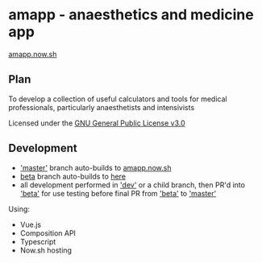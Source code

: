 # amapp - anaesthetics and medicine app

[amapp.now.sh](https://amapp.now.sh/)

## Plan

To develop a collection of useful calculators and tools for medical professionals, particularly anaesthetists and intensivists

Licensed under the [GNU General Public License v3.0](https://github.com/amcardle/amapp/blob/master/LICENSE)


## Development

* ['master'](https://github.com/amcardle/amapp) branch auto-builds to [amapp.now.sh](https://amapp.now.sh/)
* [beta](https://github.com/amcardle/amapp/tree/beta) branch auto-builds to [here](https://amapp-git-beta.andrewmcardle1.now.sh/)
* all development performed in ['dev'](https://github.com/amcardle/amapp/tree/dev) or a child branch, then PR'd into ['beta'](https://github.com/amcardle/amapp/tree/beta) for use testing before final PR from ['beta'](https://github.com/amcardle/amapp/tree/beta) to ['master'](https://github.com/amcardle/amapp)


Using:
* Vue.js
* Composition API
* Typescript
* Now.sh hosting

